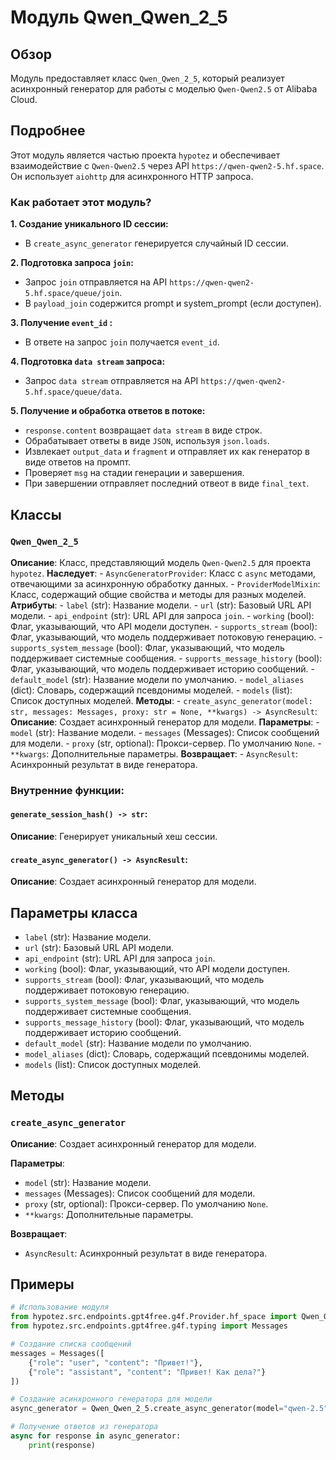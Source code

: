 # Модуль Qwen_Qwen_2_5

## Обзор

Модуль предоставляет класс `Qwen_Qwen_2_5`, который реализует асинхронный генератор для работы с моделью `Qwen-Qwen2.5` от Alibaba Cloud. 

## Подробнее

Этот модуль является частью проекта `hypotez` и обеспечивает взаимодействие с  `Qwen-Qwen2.5`  через  API  `https://qwen-qwen2-5.hf.space`.  Он использует  `aiohttp`  для асинхронного  HTTP  запроса.  

###  Как работает этот модуль?

**1. Создание уникального  ID  сессии:** 

- В `create_async_generator`  генерируется случайный  ID  сессии.

**2. Подготовка запроса  `join`:**

- Запрос  `join`  отправляется на  API  `https://qwen-qwen2-5.hf.space/queue/join`.  
- В  `payload_join`  содержится  prompt  и  system_prompt  (если доступен). 

**3.  Получение  `event_id`  :** 

- В  ответе  на  запрос  `join`  получается  `event_id`.

**4.  Подготовка  `data stream`  запроса:**

- Запрос  `data stream`  отправляется на  API  `https://qwen-qwen2-5.hf.space/queue/data`. 

**5.  Получение  и обработка ответов  в потоке:**

-  `response.content`  возвращает  `data stream`  в виде строк.
-  Обрабатывает  ответы  в виде  `JSON`,  используя  `json.loads`. 
-  Извлекает  `output_data`  и  `fragment`  и  отправляет  их  как  генератор  в  виде  ответов  на  промпт. 
-  Проверяет  `msg`  на  стадии  генерации  и  завершения. 
-  При  завершении  отправляет  последний  отвеот  в виде  `final_text`.

## Классы

### `Qwen_Qwen_2_5`
**Описание**: Класс, представляющий модель `Qwen-Qwen2.5` для проекта `hypotez`.
**Наследует**: 
    - `AsyncGeneratorProvider`:  Класс с  `async`  методами, отвечающими за  асинхронную  обработку данных. 
    - `ProviderModelMixin`:  Класс,  содержащий  общие  свойства  и  методы  для  разных  моделей.
**Атрибуты**: 
    - `label` (str):  Название модели.
    - `url` (str):  Базовый URL  API  модели.
    - `api_endpoint` (str):  URL  API  для  запроса  `join`.
    - `working` (bool):  Флаг, указывающий, что  API  модели  доступен.
    - `supports_stream` (bool):  Флаг, указывающий, что модель поддерживает  потоковую  генерацию.
    - `supports_system_message` (bool):  Флаг, указывающий, что модель поддерживает  системные  сообщения.
    - `supports_message_history` (bool):  Флаг, указывающий, что модель поддерживает  историю  сообщений.
    - `default_model` (str):  Название модели по  умолчанию.
    - `model_aliases` (dict):  Словарь, содержащий  псевдонимы  моделей.
    - `models` (list):  Список  доступных  моделей.
**Методы**: 
    - `create_async_generator(model: str, messages: Messages, proxy: str = None, **kwargs) -> AsyncResult`: 
        **Описание**:  Создает  асинхронный  генератор  для  модели.
        **Параметры**:
        - `model` (str):  Название  модели.
        - `messages` (Messages):  Список  сообщений  для  модели.
        - `proxy` (str, optional):  Прокси-сервер. По умолчанию `None`.
        - `**kwargs`:  Дополнительные  параметры.
        **Возвращает**: 
            - `AsyncResult`:  Асинхронный  результат  в  виде  генератора.

###  Внутренние функции:

####  `generate_session_hash() -> str`: 

**Описание**:  Генерирует  уникальный  хеш  сессии.

####  `create_async_generator() -> AsyncResult`: 

**Описание**:  Создает  асинхронный  генератор  для  модели.

## Параметры класса
- `label` (str): Название модели.
- `url` (str):  Базовый URL API модели.
- `api_endpoint` (str): URL API для запроса `join`.
- `working` (bool): Флаг, указывающий, что API модели доступен.
- `supports_stream` (bool): Флаг, указывающий, что модель поддерживает потоковую генерацию.
- `supports_system_message` (bool): Флаг, указывающий, что модель поддерживает системные сообщения.
- `supports_message_history` (bool): Флаг, указывающий, что модель поддерживает историю сообщений.
- `default_model` (str):  Название модели по умолчанию.
- `model_aliases` (dict):  Словарь, содержащий псевдонимы моделей.
- `models` (list): Список доступных моделей.


## Методы

### `create_async_generator`

**Описание**:  Создает  асинхронный  генератор  для  модели.

**Параметры**:
- `model` (str):  Название модели.
- `messages` (Messages):  Список сообщений для модели.
- `proxy` (str, optional):  Прокси-сервер. По умолчанию `None`.
- `**kwargs`:  Дополнительные параметры.

**Возвращает**:
- `AsyncResult`:  Асинхронный результат в виде генератора.

## Примеры

```python
# Использование модуля
from hypotez.src.endpoints.gpt4free.g4f.Provider.hf_space import Qwen_Qwen_2_5
from hypotez.src.endpoints.gpt4free.g4f.typing import Messages

# Создание списка сообщений
messages = Messages([
    {"role": "user", "content": "Привет!"}, 
    {"role": "assistant", "content": "Привет! Как дела?"}
])

# Создание асинхронного генератора для модели
async_generator = Qwen_Qwen_2_5.create_async_generator(model="qwen-2.5", messages=messages)

# Получение ответов из генератора
async for response in async_generator:
    print(response)
```
```markdown